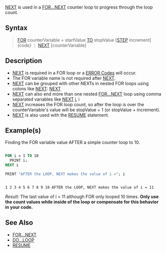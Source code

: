 [NEXT](NEXT) is used in a [FOR...NEXT](FOR...NEXT) counter loop to progress through the loop count.

## Syntax
 
> [FOR](FOR) counterVariable = startValue [TO](TO) stopValue [[STEP](STEP) increment]
>   *{code}*
>   ⋮
> [NEXT](NEXT) [counterVariable]

## Description

* [NEXT](NEXT) is required in a FOR loop or a [ERROR Codes](ERROR-Codes) will occur. 
* The FOR variable name is not required after [NEXT](NEXT).
* [NEXT](NEXT) can be grouped with other NEXTs in nested FOR loops using colons like [NEXT](NEXT): [NEXT](NEXT)
* [NEXT](NEXT) can also end more than one nested [FOR...NEXT](FOR...NEXT) loop using comma separated variables like [NEXT](NEXT) j, i
* [NEXT](NEXT) increases the FOR loop count, so after the loop is over the counterVariable's value will be stopValue + 1 (or stopValue + increment).
* [NEXT](NEXT)  is also used with the [RESUME](RESUME) statement.

## Example(s)

Finding the FOR variable value AFTER a simple counter loop to 10.

```vb

FOR i = 1 TO 10
  PRINT i;
NEXT i

PRINT "AFTER the LOOP, NEXT makes the value of i ="; i 

```

```text

1 2 3 4 5 6 7 8 9 10 AFTER the LOOP, NEXT makes the value of i = 11

```

*Result:* The last value of i = 11 although FOR only looped 10 times. **Only use the count values while inside of the loop or compensate for this behavior in your code.**

## See Also

* [FOR...NEXT](FOR...NEXT)
* [DO...LOOP](DO...LOOP)
* [RESUME](RESUME)

